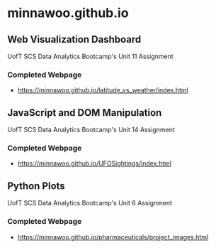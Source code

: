 # minnawoo.github.io

## Web Visualization Dashboard
UofT SCS Data Analytics Bootcamp's Unit 11 Assignment 

### Completed Webpage

* https://minnawoo.github.io/latitude_vs_weather/index.html

## JavaScript and DOM Manipulation
UofT SCS Data Analytics Bootcamp's Unit 14 Assignment 

### Completed Webpage

* https://minnawoo.github.io/UFOSightings/index.html

## Python Plots
UofT SCS Data Analytics Bootcamp's Unit 6 Assignment 

### Completed Webpage

* https://minnawoo.github.io/pharmaceuticals/project_images.html
